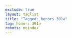 ```yaml
---
exclude: true
layout: taglist
title: "Tagged: honors 391a"
tag: honors 391a
robots: noindex
---
```

